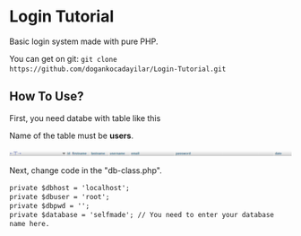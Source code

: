 # Login Tutorial
Basic login system made with pure PHP.

You can get on git: `git clone  https://github.com/dogankocadayilar/Login-Tutorial.git`

## How To Use?
First, you need databe with table like this

Name of the table must be **users**.

![Image](https://github.com/dogankocadayilar/Login-Tutorial/blob/main/img/table.png)

Next, change code in the "db-class.php".
```
private $dbhost = 'localhost';
private $dbuser = 'root'; 
private $dbpwd = '';
private $database = 'selfmade'; // You need to enter your database name here.
```
